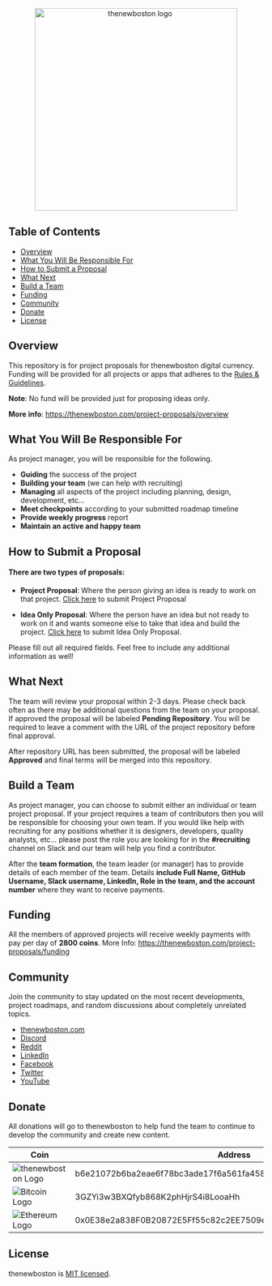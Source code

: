 <p align="center">
  <img alt="thenewboston logo" src="./svgs/thenewboston-primary.svg" width="400">
</p>

## Table of Contents

- [Overview](#overview)
- [What You Will Be Responsible For](#what-you-will-be-responsible-for)
- [How to Submit a Proposal](#how-to-submit-a-proposal)
- [What Next](#what-next)
- [Build a Team](#build-a-team)
- [Funding](#funding)
- [Community](#community)
- [Donate](#donate)
- [License](#license)

## Overview

This repository is for project proposals for thenewboston digital currency. Funding will be provided for all projects 
or apps that adheres to the [Rules & Guidelines](https://thenewboston.com/project-proposals/rules).

**Note**: No fund will be provided just for proposing ideas only.

**More info**: https://thenewboston.com/project-proposals/overview

## What You Will Be Responsible For

As project manager, you will be responsible for the following.

- **Guiding** the success of the project
- **Building your team** (we can help with recruiting)
- **Managing** all aspects of the project including planning, design, development, etc…
- **Meet checkpoints** according to your submitted roadmap timeline
- **Provide weekly progress** report
- **Maintain an active and happy team**

## How to Submit a Proposal

#### There are two types of proposals:

- **Project Proposal**: Where the person giving an idea is ready to work on that project. [Click here](https://github.com/thenewboston-developers/Project-Proposals/issues/new?assignees=&labels=Project&template=add-project-proposal.md&title=NAME_OF_YOUR_PROJECT) to submit Project Proposal

- **Idea Only Proposal**: Where the person have an idea but not ready to work on it and wants someone else to take that idea and build the project. [Click here](https://github.com/thenewboston-developers/Project-Proposals/issues/new?assignees=&labels=Idea+Only&template=idea-only-proposal.md&title=NAME_OF_YOUR_IDEA) to submit Idea Only Proposal.

Please fill out all required fields. Feel free to include any additional information as well!

## What Next

The team will review your proposal within 2-3 days. Please check back often as there may be additional questions from 
the team on your proposal. If approved the proposal will be labeled **Pending Repository**. You will be required to leave 
a comment with the URL of the project repository before final approval.

After repository URL has been submitted, the proposal will be labeled **Approved** and final terms will be merged into 
this repository.

## Build a Team

As project manager, you can choose to submit either an individual or team project proposal. If your project requires a 
team of contributors then you will be responsible for choosing your own team. If you would like help with recruiting 
for any positions whether it is designers, developers, quality analysts, etc... please post the role you are looking for 
in the **#recruiting** channel on Slack and our team will help you find a contributor.

After the **team formation**, the team leader (or manager) has to provide details of each member of the team. Details **include Full Name, GitHub Username, Slack username, LinkedIn, Role in the team, and the account number** where they want to receive payments.


## Funding

All the members of approved projects will receive weekly payments with pay per day of **2800 coins**.
More Info: https://thenewboston.com/project-proposals/funding

## Community

Join the community to stay updated on the most recent developments, project roadmaps, and random discussions about
completely unrelated topics.

- [thenewboston.com](https://thenewboston.com/)
- [Discord](https://discord.gg/thenewboston)
- [Reddit](https://www.reddit.com/r/thenewboston/)
- [LinkedIn](https://www.linkedin.com/company/thenewboston-developers/)
- [Facebook](https://www.facebook.com/TheNewBoston-464114846956315/)
- [Twitter](https://twitter.com/bucky_roberts)
- [YouTube](https://www.youtube.com/user/thenewboston)

## Donate

All donations will go to thenewboston to help fund the team to continue to develop the community and create new content.

| Coin                                                                                                                        | Address                                                          |
| --------------------------------------------------------------------------------------------------------------------------- | ---------------------------------------------------------------- |
| ![thenewboston Logo](https://github.com/thenewboston-developers/Website/raw/development/src/assets/images/thenewboston.png) | b6e21072b6ba2eae6f78bc3ade17f6a561fa4582d5494a5120617f2027d38797 |
| ![Bitcoin Logo](https://github.com/thenewboston-developers/Website/raw/development/src/assets/images/bitcoin.png)           | 3GZYi3w3BXQfyb868K2phHjrS4i8LooaHh                               |
| ![Ethereum Logo](https://github.com/thenewboston-developers/Website/raw/development/src/assets/images/ethereum.png)         | 0x0E38e2a838F0B20872E5Ff55c82c2EE7509e6d4A                       |

## License

thenewboston is [MIT licensed](http://opensource.org/licenses/MIT).
